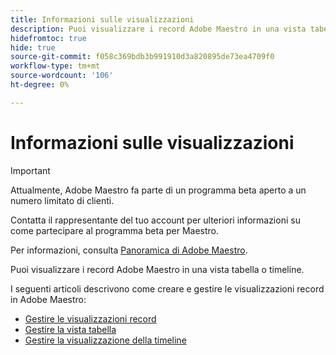 ```yaml
---
title: Informazioni sulle visualizzazioni
description: Puoi visualizzare i record Adobe Maestro in una vista tabella o timeline. Gli articoli seguenti descrivono come creare e gestire le visualizzazioni record di Adobe Maestro.
hidefromtoc: true
hide: true
source-git-commit: f058c369bdb3b991910d3a820895de73ea4709f0
workflow-type: tm+mt
source-wordcount: '106'
ht-degree: 0%

---
```


<!--
---
title: Views overview
description: The following articles describe how you can create and manage Adobe Maestro record views.
hidefromtoc: yes
author: Alina
feature: Work Management
role: User
hide: yes
---
-->

<!--udpate the metadata with real information when making this avilable in TOC and in the left nav-->

# Informazioni sulle visualizzazioni

>[!IMPORTANT]
>
>Attualmente, Adobe Maestro fa parte di un programma beta aperto a un numero limitato di clienti.
>
>Contatta il rappresentante del tuo account per ulteriori informazioni su come partecipare al programma beta per Maestro.
>
>Per informazioni, consulta [Panoramica di Adobe Maestro](../maestro-overview.md).

Puoi visualizzare i record Adobe Maestro in una vista tabella o timeline.

I seguenti articoli descrivono come creare e gestire le visualizzazioni record in Adobe Maestro:

* [Gestire le visualizzazioni record](../views/manage-record-views.md)
* [Gestire la vista tabella](../views/manage-the-table-view.md)
* [Gestire la visualizzazione della timeline](../views/manage-the-timeline-view.md)